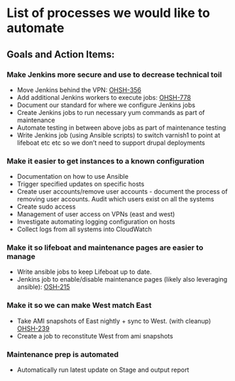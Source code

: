 # List of processes we would like to automate 

## Goals and Action Items:

### Make Jenkins more secure and use to decrease technical toil 
* Move Jenkins behind the VPN: [OHSH-356](https://ocio-jira.acf.hhs.gov/browse/OHSH-356)
* Add additional Jenkins workers to execute jobs: [OHSH-778](https://ocio-jira.acf.hhs.gov/browse/OHSH-378)
* Document our standard for where we configure Jenkins jobs
* Create Jenkins jobs to run necessary yum commands as part of maintenance
* Automate testing in between above jobs as part of maintenance testing
* Write Jenkins job (using Ansible scripts) to switch varnish1 to point at lifeboat etc etc so we don’t need to support drupal deployments

### Make it easier to get instances to a known configuration
* Documentation on how to use Ansible
* Trigger specified updates on specific hosts
* Create user accounts/remove user accounts - document the process of removing user accounts. Audit which users exist on all the systems
* Create sudo access
* Management of user access on VPNs (east and west)
* Investigate automating logging configuration on hosts
* Collect logs from all systems into CloudWatch 

### Make it so lifeboat and maintenance pages are easier to manage
* Write ansible jobs to keep Lifeboat up to date.
* Jenkins job to enable/disable maintenance pages (likely also leveraging ansible): [OSH-215](https://ocio-jira.acf.hhs.gov/browse/OHSH-215)

### Make it so we can make West match East
* Take AMI snapshots of East nightly + sync to West. (with cleanup) [OHSH-239](https://ocio-jira.acf.hhs.gov/browse/OHSH-239)
* Create a job to reconstitute West from ami snapshots

### Maintenance prep is automated
* Automatically run latest update on Stage and output report
